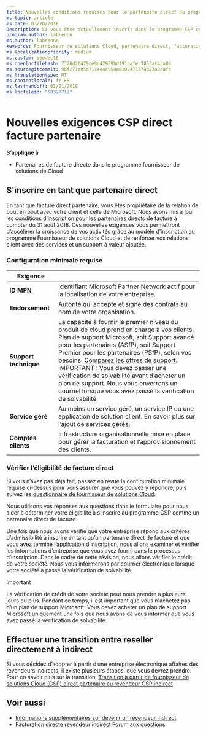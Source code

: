 ```yaml
---
title: Nouvelles conditions requises pour le partenaire direct du programme fournisseur de solutions Cloud | Espace partenaires
ms.topic: article
ms.date: 03/20/2018
Description: Si vous êtes actuellement inscrit dans le programme CSP comme un partenaire direct, vous devez vous préparer à répondre à ces mises à jour de prise en charge en matière de services.
program.author: labrenne
ms.author: labrenne
keywords: Fournisseur de solutions Cloud, partenaire direct, facturation directe, conditions requises
ms.localizationpriority: medium
ms.custom: seodec18
ms.openlocfilehash: 7320d26479ce9d42959bdf91bafec7853ac4ca04
ms.sourcegitcommit: 9bf271e05d7114e4c954a8102471b74323a3dafc
ms.translationtype: MT
ms.contentlocale: fr-FR
ms.lasthandoff: 03/21/2019
ms.locfileid: "58320712"
---
```

# <a name="csp-direct-bill-partner-new-requirements"></a>Nouvelles exigences CSP direct facture partenaire

**S’applique à**

- Partenaires de facture directe dans le programme fournisseur de solutions de Cloud

## <a name="enroll-as-a-direct-partner"></a>S'inscrire en tant que partenaire direct

En tant que facture direct partenaire, vous êtes propriétaire de la relation de bout en bout avec votre client et celle de Microsoft. Nous avons mis à jour les conditions d’inscription pour les partenaires directs de facture à compter du 31 août 2018. Ces nouvelles exigences vous permettront d’accélérer la croissance de vos activités grâce au modèle d’inscription au programme Fournisseur de solutions Cloud et de renforcer vos relations client avec des services et un support à valeur ajoutée.

### <a name="minimum-requirements"></a>Configuration minimale requise

|**Exigence**|                             |
|--------------------------------|--------------------------------------------------------------|
|**ID MPN**   |Identifiant Microsoft Partner Network actif pour la localisation de votre entreprise.    |
|**Endorsement**   |Autorité qui accepte et signe des contrats au nom de votre organisation.|
|**Support technique**   |La capacité à fournir le premier niveau du produit de cloud prend en charge à vos clients. <br>Plan de support Microsoft, soit Support avancé pour les partenaires (ASfP), soit Support Premier pour les partenaires (PSfP), selon vos besoins. [Comparez les offres de support](https://partner.microsoft.com/en-US/support/partnersupport).<br> IMPORTANT : Vous devez passer une vérification de solvabilité avant d’acheter un plan de support. Nous vous enverrons un courriel lorsque vous avez passé la vérification de solvabilité. |
|**Service géré**   |Au moins un service géré, un service IP ou une application de solution client. En savoir plus sur l’ajout de [services gérés](https://partner.microsoft.com/en-US/business-opportunities/managed-services-provider).|
|**Comptes clients** |Infrastructure organisationnelle mise en place pour gérer la facturation et l’approvisionnement des clients.

### <a name="verify-direct-bill-eligibility"></a>Vérifier l’éligibilité de facture direct

Si vous n’avez pas déjà fait, passez en revue la configuration minimale requise ci-dessus pour vous assurer que vous pouvez y répondre, puis suivez les [questionnaire de fournisseur de solutions Cloud](https://partner.microsoft.com/cloud-solution-provider/assessment).

Nous utilisons vos réponses aux questions dans le formulaire pour nous aider à déterminer votre éligibilité à s’inscrire au programme CSP comme un partenaire direct de facture.

Une fois que nous avons vérifié que votre entreprise répond aux critères d’admissibilité à inscrire en tant qu’un partenaire direct de facture et que vous avez terminé l’application d’inscription, nous allons examiner et vérifier les informations d’entreprise que vous avez fourni dans le processus d’inscription. Dans le cadre de cette révision, nous allons vérifier le crédit de votre société. Nous vous informerons par courrier électronique lorsque votre société a passé la vérification de solvabilité.

>[!IMPORTANT]
>La vérification de crédit de votre société peut nous prendre à plusieurs jours ou plus. Pendant ce temps, il est important que vous n'achetez pas d’un plan de support Microsoft. Vous devez acheter un plan de support Microsoft uniquement une fois que nous avons de vous informer que vous avez passé la vérification de solvabilité.

## <a name="transition-from-direct-to-indirect-reseller"></a>Effectuer une transition entre reseller directement à indirect

Si vous décidez d’adopter à partir d’une entreprise électronique affaires des revendeurs indirects, il existe plusieurs étapes, que vous devrez prendre. Pour en savoir plus sur la transition, [Transition à partir de fournisseur de solutions Cloud (CSP) direct partenaire au revendeur CSP indirect](transition-direct-to-indirect.md). 

## <a name="see-also"></a>Voir aussi

- [Informations supplémentaires sur devenir un revendeur indirect](https://assetsprod.microsoft.com/csp-directbill-to-indirect-transition.pdf)
- [Facturation directe revendeur indirect Forum aux questions](https://assetsprod.microsoft.com/mpn/direct-bill-partner-faq.pdf)
